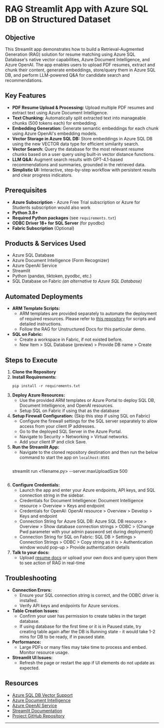 # RAG Streamlit App with Azure SQL DB on Structured Dataset

## Objective
This Streamlit app demonstrates how to build a Retrieval-Augmented Generation (RAG) solution for resume matching using Azure SQL Database's native vector capabilities, Azure Document Intelligence, and Azure OpenAI. The app enables users to upload PDF resumes, extract and chunk their content, generate embeddings, store/query them in Azure SQL DB, and perform LLM-powered Q&A for candidate search and recommendations.

## Key Features
- **PDF Resume Upload & Processing:** Upload multiple PDF resumes and extract text using Azure Document Intelligence.
- **Text Chunking:** Automatically split extracted text into manageable chunks (500 tokens each) for embedding.
- **Embedding Generation:** Generate semantic embeddings for each chunk using Azure OpenAI's embedding models.
- **Vector Storage in Azure SQL DB:** Store embeddings in Azure SQL DB using the new VECTOR data type for efficient similarity search.
- **Vector Search:** Query the database for the most relevant resume chunks based on a user query using built-in vector distance functions.
- **LLM Q&A:** Augment search results with GPT-4.1-based recommendations and summaries, grounded in the retrieved data.
- **Simplistic UI:** Interactive, step-by-step workflow with persistent results and clear progress indicators.

## Prerequisites
- **Azure Subscription** - Azure Free Trial subscription or Azure for Students subscription would also work
- **Python 3.8+**
- **Required Python packages** (see `requirements.txt`)
- **ODBC Driver 18+ for SQL Server** (for pyodbc)
- **Fabric Subscription** (Optional)

## Products & Services Used
- Azure SQL Database 
- Azure Document Intelligence (Form Recognizer)
- Azure OpenAI Service
- Streamlit
- Python (pandas, tiktoken, pyodbc, etc.)
- SQL Database on Fabric *(an alternative to Azure SQL Database)*

## Automated Deployments
- **ARM Template Scripts:**
    - ARM templates are provided separately to automate the deployment of required resources. Please refer to [this repository](https://github.com/Kushagra-2000/ARM_SQL_OpenAI) for scripts and detailed instructions. 
    - Follow the RAG for Unstructured Docs for this particular demo.
- **SQL on Fabric:**
    - Create a workspace in Fabric, if not existed before.
    - New Item > SQL Database (preview) > Provide DB name > Create

## Steps to Execute
1. **Clone the Repository**
2. **Install Requirements:**
   ```
   pip install -r requirements.txt
   ```
3. **Deploy Azure Resources:**
   - Use the provided ARM templates or Azure Portal to deploy SQL DB, Document Intelligence, and OpenAI resources.
   - Setup SQL on Fabric if using that as the database
4. **Setup Firewall Configuration:** (Skip this step if using SQL on Fabric)
   - Configure the firewall settings for the SQL server separately to allow access from your client IP addresses.
   - Go to the deployed SQL Server in the Azure Portal.
   - Navigate to Security > Networking > Virtual networks.
   - Add your client IP and click Save.
5. **Run the Streamlit App:**
   - Navigate to the cloned repository destination and then run the below command to start the app on `localhost:8501`
     ```
    streamlit run <filename.py> --server.maxUploadSize 500
     ```
6. **Configure Credentials:**
   - Launch the app and enter your Azure endpoints, API keys, and SQL connection string in the sidebar.
   - Credentials for Document Intelligence: Document Intelligence resource > Overview > Keys and endpoint
   - Credentials for OpenAI: OpenAI resource > Overview > Develop > Keys and endpoint
   - Connection String for Azure SQL DB: Azure SQL DB resource > Overview > Show database connection strings > ODBC > {Change Pwd parameter with your admin password set during deployment}
   - Connection String for SQL on Fabric: SQL DB > Settings > Connection Strings > ODBC > Copy string as it is > Authentication window would pop-up > Provide authentication details
7. **Talk to your docs:**
   - Upload [resume docs](https://www.kaggle.com/datasets/snehaanbhawal/resume-dataset) or upload your own docs and query upon them to see action of RAG in real-time

## Troubleshooting
- **Connection Errors:**
  - Ensure your SQL connection string is correct, and the ODBC driver is installed.
  - Verify API keys and endpoints for Azure services.
- **Table Creation Issues:**
  - Confirm your user has permission to create tables in the target database.
  - If using database for the first time or it is in Paused state, try creating table again after the DB is Running state - it would take 1-2 mins for DB to be ready, if in paused state.
- **Performance:**
  - Large PDFs or many files may take time to process and embed. Monitor resource usage.
- **Streamlit UI Issues:**
  - Refresh the page or restart the app if UI elements do not update as expected.

## Resources
- [Azure SQL DB Vector Support](https://devblogs.microsoft.com/azure-sql/eap-for-vector-support-refresh-introducing-vector-type/)
- [Azure Document Intelligence](https://learn.microsoft.com/azure/ai-services/document-intelligence/)
- [Azure OpenAI Service](https://learn.microsoft.com/azure/ai-services/openai/)
- [Streamlit Documentation](https://docs.streamlit.io/)
- [Project GitHub Repository](https://github.com/Azure-Samples/azure-sql-db-vector-search/tree/main/RAG-with-Documents)

---
